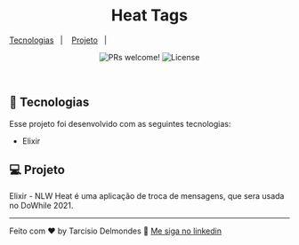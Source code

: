 <h1 align="center">
  Heat Tags
</h1>

<p align="center">

<a href="#tecnologias">Tecnologias</a>&nbsp;&nbsp;&nbsp;|&nbsp;&nbsp;&nbsp;
<a href="#projeto">Projeto</a>&nbsp;&nbsp;&nbsp;|&nbsp;&nbsp;&nbsp;

</p>

<p align="center">
 <img src="https://img.shields.io/static/v1?label=PRs&message=welcome&color=49AA26&labelColor=000000" alt="PRs welcome!" />

  <img alt="License" src="https://img.shields.io/static/v1?label=license&message=MIT&color=49AA26&labelColor=000000">
</p>

<br>

<a id="tecnologias"></a>

## 🚀 Tecnologias

Esse projeto foi desenvolvido com as seguintes tecnologias:

- Elixir

<a id="projeto"></a>

## 💻 Projeto

Elixir - NLW Heat é uma aplicação de troca de mensagens, que sera usada no DoWhile 2021.


---

Feito com ♥ by Tarcisio Delmondes :wave: [Me siga no linkedin](https://www.linkedin.com/in/tarcisio-delmondes/)
